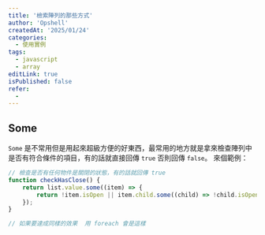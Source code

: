 ```yaml
---
title: '檢索陣列的那些方式'
author: 'Opshell'
createdAt: '2025/01/24'
categories:
  - 使用實例
tags:
  - javascript
  - array
editLink: true
isPublished: false
refer:
  -
---
```


## Some
`Some` 是不常用但是用起來超級方便的好東西，最常用的地方就是拿來檢查陣列中是否有符合條件的項目，有的話就直接回傳 `true` 否則回傳 `false`。
來個範例：

```ts
// 檢查是否有任何物件是關閉的狀態，有的話就回傳 true
function checkHasClose() {
    return list.value.some((item) => {
        return !item.isOpen || item.child.some((child) => !child.isOpen);
    });
}

// 如果要達成同樣的效果  用 foreach 會是這樣

```
